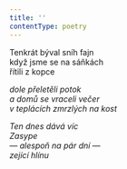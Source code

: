 ```yaml
---
title: ''
contentType: poetry
---
```


<section>

Tenkrát býval sníh fajn  
když jsme se na sáňkách  
řítili z kopce

_dole přeletěli potok  
a domů se vraceli večer  
v teplácích zmrzlých na kost_

</section>

<section>

_Ten dnes dává víc  
Zasype  
— alespoň na pár dní —  
zející hlínu_

</section>
